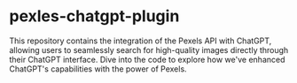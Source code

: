# pexles-chatgpt-plugin
This repository contains the integration of the Pexels API with ChatGPT, allowing users to seamlessly search for high-quality images directly through their ChatGPT interface. Dive into the code to explore how we've enhanced ChatGPT's capabilities with the power of Pexels.
